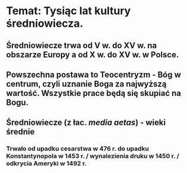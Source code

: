 # Temat: Tysiąc lat kultury średniowiecza.
## Średniowiecze trwa od V w. do XV w. na obszarze Europy a od X w. do XV w. w Polsce.
## Powszechna postawa to Teocentryzm - Bóg w centrum, czyli  uznanie Boga za najwyższą wartość. Wszystkie prace będą się skupiać na Bogu.
## Średniowiecze (z łac. *media aetas*) - wieki średnie
### Trwało od upadku cesarstwa w 476 r. do upadku Konstantynopola w 1453 r. / wynalezienia druku w 1450 r. / odkrycia Ameryki w 1492 r.
